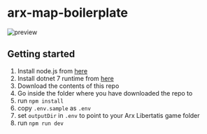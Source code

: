 # arx-map-boilerplate

![preview](preview.png?raw=true 'preview')

## Getting started

1. Install node.js from [here](https://nodejs.org/)
2. Install dotnet 7 runtime from [here](https://dotnet.microsoft.com/en-us/download/dotnet/7.0)
3. Download the contents of this repo
4. Go inside the folder where you have downloaded the repo to
5. run `npm install`
6. copy `.env.sample` as `.env`
7. set `outputDir` in `.env` to point to your Arx Libertatis game folder
8. run `npm run dev`
